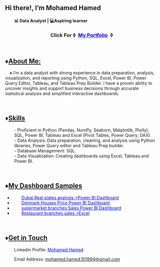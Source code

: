 <h2 class="heading-element" dir="auto">Hi there!, I&rsquo;m Mohamed Hamed</h2>
<h4 style="padding-left: 30px;">📊&nbsp;<strong>Data Analyst&nbsp;| 💻Aspiring learner</strong></h4>
<h3 style="text-align: center;">Click For &loz;&nbsp;<span style="color: #0000ff;">&nbsp;<a style="color: #0000ff;" href="https://datascienceportfol.io/mokaml98210">My Portfolio</a>&nbsp;&nbsp;</span>&loz;</h3>
<p>&nbsp;</p>
<h2>&diams;<span style="text-decoration: underline;">About Me:</span></h2>
<p style="text-align: left;">&nbsp; &nbsp; &diams;&nbsp;I&rsquo;m a data analyst with strong experience in data preparation, analysis, visualization, and reporting using Python, SQL, Excel, Power BI, Power Query Editor, Tableau, and Tableau Prep Builder. I have a proven ability to uncover insights and support business decisions through accurate statistical analysis and simplified interactive dashboards.</p>
<p>&nbsp;</p>
<h2 style="text-align: left;">&diams;<span style="text-decoration: underline;">Skills</span></h2>
<p style="padding-left: 30px;">- Proficient in Python (Pandas, NumPy, Seaborn, Matplotlib, Plotly), SQL, Power BI, Tableau and Excel (Pivot Tables, Power Query, DAX).<br /> - Data Analysis:&nbsp;Data preparation, cleaning, and analysis using Python libraries, Power Query editor and Tableau Prep builder.<br /> - Database Management: SQL.<br /> - Data Visualization: Creating dashboards using Excel, Tableau and Power BI.</p>
<p>&nbsp;</p>
<h2>&diams;<span style="text-decoration: underline;">My Dashboard Samples</span></h2>
<ul>
<li style="padding-left: 30px;"><span style="text-decoration: underline; color: #0000ff;"><a style="text-decoration: underline; color: #0000ff;" href="https://app.powerbi.com/view?r=eyJrIjoiYTdjNTg0MmUtNWZjNC00NmRiLTgwZmItYTllZWNlOGMyOWMxIiwidCI6ImUzNjMyMjYxLTUzMjMtNDJkNC04YWY4LWYyMjgyZThiNzc5ZCJ9">Dubai Real states analysis &gt;Power BI Dashboard</a></span></li>
<li style="padding-left: 30px;"><span style="text-decoration: underline; color: #0000ff;"><a style="color: #0000ff; text-decoration: underline;" href="https://app.powerbi.com/view?r=eyJrIjoiOGFmZWQzODktODdkZC00N2QyLWI1ODAtZDZmZDYyMTQ2OGIzIiwidCI6ImUzNjMyMjYxLTUzMjMtNDJkNC04YWY4LWYyMjgyZThiNzc5ZCJ9">Denmark Houses Price Power BI Dashboard</a></span></li>
<li style="padding-left: 30px;"><span style="text-decoration: underline; color: #0000ff;"><a style="color: #0000ff; text-decoration: underline;" href="https://app.powerbi.com/view?r=eyJrIjoiODZlYTE4MjAtNGQwNy00ZWYyLWIzYTgtY2Y3ZjJiZmRjNTM1IiwidCI6ImUzNjMyMjYxLTUzMjMtNDJkNC04YWY4LWYyMjgyZThiNzc5ZCJ9">supermarket branches Sales Power BI Dashboard</a></span></li>
<li style="padding-left: 30px;"><span style="text-decoration: underline; color: #0000ff;"><a style="color: #0000ff; text-decoration: underline;" href="https://drive.google.com/drive/folders/1ncocfYDVs1r4f5hKa2cLiZxNHhCmR2J8?usp=sharing">Restaurant branches sales &gt;Excel</a></span></li>
</ul>
<p>&nbsp;</p>
<h2>&diams;<span style="text-decoration: underline;">Get in Touch</span></h2>
<p style="padding-left: 30px;">Linkedin Profile:&nbsp;<span style="color: #0000ff;"><a style="color: #0000ff;" title="LinkedIn profile" href="https://www.linkedin.com/in/mohamed-hamed-82b784224/">Mohamed Hamed</a></span></p>
<p style="padding-left: 30px;">Email Address:&nbsp;<a href="mailto:mohamed.hamed.101994@gmail.com">mohamed.hamed.101994@gmail.com</a></p>
<p>&nbsp;</p>

